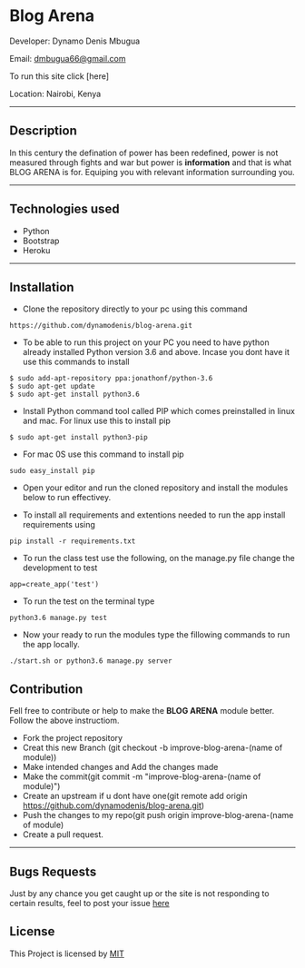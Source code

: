 # Blog Arena

Developer: Dynamo Denis Mbugua

Email: dmbugua66@gmail.com

To run this site click [here]

Location: Nairobi, Kenya

---
## Description

In this century the defination of power has been redefined, power is not measured through fights and war but power is **information** and that is what BLOG ARENA is for. Equiping you with relevant information surrounding you.

---
## Technologies used

- Python
- Bootstrap
- Heroku

---

## Installation
- Clone the repository directly to your pc using this command
```
https://github.com/dynamodenis/blog-arena.git
```
- To be able to run this project on your PC you need to have python already installed Python version 3.6 and above. Incase you dont have it use this commands to install

```
$ sudo add-apt-repository ppa:jonathonf/python-3.6
$ sudo apt-get update
$ sudo apt-get install python3.6
```
- Install Python command tool called PIP which comes preinstalled in linux and mac.
For linux use this to install pip
```
$ sudo apt-get install python3-pip 
```
- For mac 0S use this command to install pip
```
sudo easy_install pip
```
- Open your editor and run the cloned repository and install the modules below to run effectivey.

- To install all requirements and extentions needed to run the app install requirements using
```
pip install -r requirements.txt
```

- To run the class test use the following,
on the manage.py file change the development to test
```
app=create_app('test')
```
- To run the test on the terminal type
```
python3.6 manage.py test
```


- Now your ready to run the modules type the fillowing commands to run the app locally.
```
./start.sh or python3.6 manage.py server
```

## Contribution

Fell free to contribute or help to make the **BLOG ARENA** module better. Follow the above instructiom.

- Fork the project repository
- Creat this new Branch (git checkout -b improve-blog-arena-(name of module))
- Make intended changes and Add the changes made
- Make the commit(git commit -m "improve-blog-arena-(name of module)")
- Create an upstream if u dont have one(git remote add origin https://github.com/dynamodenis/blog-arena.git)
- Push the changes to my repo(git push origin improve-blog-arena-(name of module)
- Create a pull request.

---
## Bugs Requests

Just by any chance you get caught up or the site is not responding to certain results, feel to post your issue [here](https://github.com/dynamodenis/blog-arena/issues/new)

## License

This Project is licensed by [MIT](License)




